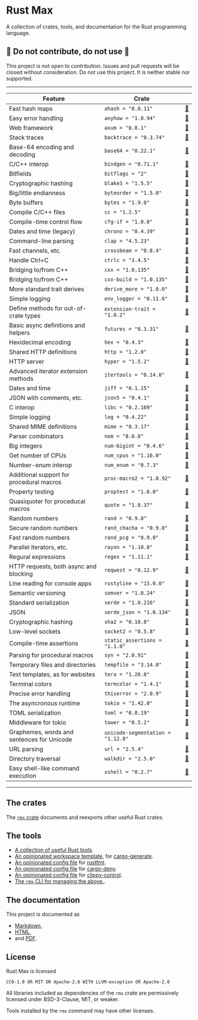 # Rust Max

A collection of crates, tools, and documentation for the Rust programming language.


## 🚧 Do not contribute, do not use 🚧

This project is not open to contribution.
Issues and pull requests will be closed without consideration.
Do not use this project.
It is neither stable nor supported.

---

| Feature | Crate | |
|-|-|-|
| Fast hash maps | `ahash = "0.8.11"` | [📖](https://docs.rs/ahash/0.8.11/ahash) |
| Easy error handling | `anyhow = "1.0.94"` | [📖](https://docs.rs/anyhow/1.0.94/anyhow) |
| Web framework | `axum = "0.8.1"` | [📖](https://docs.rs/axum/0.8.1/axum) |
| Stack traces | `backtrace = "0.3.74"` | [📖](https://docs.rs/backtrace/0.3.74/backtrace) |
| Base-64 encoding and decoding | `base64 = "0.22.1"` | [📖](https://docs.rs/base64/0.22.1/base64) |
| C/C++ interop | `bindgen = "0.71.1"` | [📖](https://docs.rs/bindgen/0.71.1/bindgen) |
| Bitfields | `bitflags = "2"` | [📖](https://docs.rs/bitflags/2/bitflags) |
| Cryptographic hashing | `blake3 = "1.5.5"` | [📖](https://docs.rs/blake3/1.5.5/blake3) |
| Big/little endianness | `byteorder = "1.5.0"` | [📖](https://docs.rs/byteorder/1.5.0/byteorder) |
| Byte buffers | `bytes = "1.9.0"` | [📖](https://docs.rs/bytes/1.9.0/bytes) |
| Compile C/C++ files | `cc = "1.2.5"` | [📖](https://docs.rs/cc/1.2.5/cc) |
| Compile-time control flow | `cfg-if = "1.0.0"` | [📖](https://docs.rs/cfg-if/1.0.0/cfg_if) |
| Dates and time (legacy) | `chrono = "0.4.39"` | [📖](https://docs.rs/chrono/0.4.39/chrono) |
| Command-line parsing | `clap = "4.5.23"` | [📖](https://docs.rs/clap/4.5.23/clap) |
| Fast channels, etc. | `crossbeam = "0.8.4"` | [📖](https://docs.rs/crossbeam/0.8.4/crossbeam) |
| Handle Ctrl+C | `ctrlc = "3.4.5"` | [📖](https://docs.rs/ctrlc/3.4.5/ctrlc) |
| Bridging to/from C++ | `cxx = "1.0.135"` | [📖](https://docs.rs/cxx/1.0.135/cxx) |
| Bridging to/from C++ | `cxx-build = "1.0.135"` | [📖](https://docs.rs/cxx-build/1.0.135/cxx_build) |
| More standard trait derives | `derive_more = "1.0.0"` | [📖](https://docs.rs/derive_more/1.0.0/derive_more) |
| Simple logging | `env_logger = "0.11.6"` | [📖](https://docs.rs/env_logger/0.11.6/env_logger) |
| Define methods for out-of-crate types | `extension-trait = "1.0.2"` | [📖](https://docs.rs/extension-trait/1.0.2/extension_trait) |
| Basic async definitions and helpers | `futures = "0.3.31"` | [📖](https://docs.rs/futures/0.3.31/futures) |
| Hexidecimal encoding | `hex = "0.4.3"` | [📖](https://docs.rs/hex/0.4.3/hex) |
| Shared HTTP definitions | `http = "1.2.0"` | [📖](https://docs.rs/http/1.2.0/http) |
| HTTP server | `hyper = "1.5.2"` | [📖](https://docs.rs/hyper/1.5.2/hyper) |
| Advanced iterator extension methods | `itertools = "0.14.0"` | [📖](https://docs.rs/itertools/0.14.0/itertools) |
| Dates and time | `jiff = "0.1.15"` | [📖](https://docs.rs/jiff/0.1.15/jiff) |
| JSON with comments, etc. | `json5 = "0.4.1"` | [📖](https://docs.rs/json5/0.4.1/json5) |
| C interop | `libc = "0.2.169"` | [📖](https://docs.rs/libc/0.2.169/libc) |
| Simple logging | `log = "0.4.22"` | [📖](https://docs.rs/log/0.4.22/log) |
| Shared MIME definitions | `mime = "0.3.17"` | [📖](https://docs.rs/mime/0.3.17/mime) |
| Parser combinators | `nom = "8.0.0"` | [📖](https://docs.rs/nom/8.0.0/nom) |
| Big integers | `num-bigint = "0.4.6"` | [📖](https://docs.rs/num-bigint/0.4.6/num_bigint) |
| Get number of CPUs | `num_cpus = "1.16.0"` | [📖](https://docs.rs/num_cpus/1.16.0/num_cpus) |
| Number-enum interop | `num_enum = "0.7.3"` | [📖](https://docs.rs/num_enum/0.7.3/num_enum) |
| Additional support for procedural macros | `proc-macro2 = "1.0.92"` | [📖](https://docs.rs/proc-macro2/1.0.92/proc_macro2) |
| Property testing | `proptest = "1.6.0"` | [📖](https://docs.rs/proptest/1.6.0/proptest) |
| Quasiquoter for proceducal macros | `quote = "1.0.37"` | [📖](https://docs.rs/quote/1.0.37/quote) |
| Random numbers | `rand = "0.9.0"` | [📖](https://docs.rs/rand/0.9.0/rand) |
| Secure random numbers | `rand_chacha = "0.9.0"` | [📖](https://docs.rs/rand_chacha/0.9.0/rand_chacha) |
| Fast random numbers | `rand_pcg = "0.9.0"` | [📖](https://docs.rs/rand_pcg/0.9.0/rand_pcg) |
| Parallel iterators, etc. | `rayon = "1.10.0"` | [📖](https://docs.rs/rayon/1.10.0/rayon) |
| Regural expressions | `regex = "1.11.1"` | [📖](https://docs.rs/regex/1.11.1/regex) |
| HTTP requests, both async and blocking | `reqwest = "0.12.9"` | [📖](https://docs.rs/reqwest/0.12.9/reqwest) |
| Line reading for console apps | `rustyline = "15.0.0"` | [📖](https://docs.rs/rustyline/15.0.0/rustyline) |
| Semantic versioning | `semver = "1.0.24"` | [📖](https://docs.rs/semver/1.0.24/semver) |
| Standard serialization | `serde = "1.0.216"` | [📖](https://docs.rs/serde/1.0.216/serde) |
| JSON | `serde_json = "1.0.134"` | [📖](https://docs.rs/serde_json/1.0.134/serde_json) |
| Cryptographic hashing | `sha2 = "0.10.8"` | [📖](https://docs.rs/sha2/0.10.8/sha2) |
| Low-level sockets | `socket2 = "0.5.8"` | [📖](https://docs.rs/socket2/0.5.8/socket2) |
| Compile-time assertions | `static_assertions = "1.1.0"` | [📖](https://docs.rs/static_assertions/1.1.0/static_assertions) |
| Parsing for procedural macros | `syn = "2.0.91"` | [📖](https://docs.rs/syn/2.0.91/syn) |
| Temporary files and directories | `tempfile = "3.14.0"` | [📖](https://docs.rs/tempfile/3.14.0/tempfile) |
| Text templates, as for websites | `tera = "1.20.0"` | [📖](https://docs.rs/tera/1.20.0/tera) |
| Terminal colors | `termcolor = "1.4.1"` | [📖](https://docs.rs/termcolor/1.4.1/termcolor) |
| Precise error handling | `thiserror = "2.0.9"` | [📖](https://docs.rs/thiserror/2.0.9/thiserror) |
| The asyncronous runtime | `tokio = "1.42.0"` | [📖](https://docs.rs/tokio/1.42.0/tokio) |
| TOML serialization | `toml = "0.8.19"` | [📖](https://docs.rs/toml/0.8.19/toml) |
| Middleware for tokio | `tower = "0.5.2"` | [📖](https://docs.rs/tower/0.5.2/tower) |
| Graphemes, words and sentences for Unicode | `unicode-segmentation = "1.12.0"` | [📖](https://docs.rs/unicode-segmentation/1.12.0/unicode_segmentation) |
| URL parsing | `url = "2.5.4"` | [📖](https://docs.rs/url/2.5.4/url) |
| Directory traversal | `walkdir = "2.5.0"` | [📖](https://docs.rs/walkdir/2.5.0/walkdir) |
| Easy shell-like command execution | `xshell = "0.2.7"` | [📖](https://docs.rs/xshell/0.2.7/xshell) |


---

## The crates

The [`rmx` crate](https://docs.rs/rmx)
documents and reexports other useful Rust crates.


## The tools

- [A collection of useful Rust tools](book/src/tools.md).
- [An opinionated workspace template](template),
  for [cargo-generate](https://github.com/cargo-generate/cargo-generate).
- [An opinionated config file](rustfmt.toml)
  for [rustfmt](https://github.com/rust-lang/rustfmt).
- [An opinionated config file](deny.toml)
  for [cargo-deny](https://github.com/EmbarkStudios/cargo-deny).
- [An opinionated config file](clippy-control.toml)
  for [clippy-control](https://github.com/brson/clippy-control).
- [The `rmx` CLI for managing the above.](https://docs.rs/rmx-cli).


## The documentation

This project is documented as

- [Markdown](book/src/SUMMARY.md),
- [HTML](todo),
- and [PDF](todo).


## License

Rust Max is licensed

    CC0-1.0 OR MIT OR Apache-2.0 WITH LLVM-exception OR Apache-2.0

All libraries included as dependencies of the `rmx` crate
are permissively licensed under BSD-3-Clause, MIT, or weaker.

Tools installed by the `rmx` command may have other licenses.
